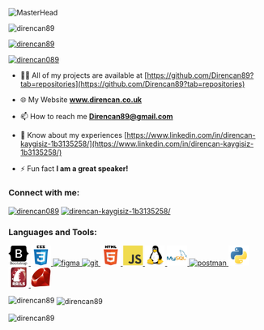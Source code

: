   ![MasterHead](https://res.cloudinary.com/dxogsfbo2/image/upload/v1700868428/banner_e2tkav.png)

<p align="left"> <img src="https://komarev.com/ghpvc/?username=direncan89&label=Profile%20views&color=0e75b6&style=flat" alt="direncan89" /> </p>

<p align="left"> <a href="https://github.com/ryo-ma/github-profile-trophy"><img src="https://github-profile-trophy.vercel.app/?username=direncan89" alt="direncan89" /></a> </p>

<p align="left"> <a href="https://twitter.com/direncan089" target="blank"><img src="https://img.shields.io/twitter/follow/direncan089?logo=twitter&style=for-the-badge" alt="direncan089" /></a> </p>

- 👨‍💻 All of my projects are available at [https://github.com/Direncan89?tab=repositories](https://github.com/Direncan89?tab=repositories)

- 🌐 My Website **www.direncan.co.uk**

- 📫 How to reach me **Direncan89@gmail.com**

- 📄 Know about my experiences [https://www.linkedin.com/in/direncan-kaygisiz-1b3135258/](https://www.linkedin.com/in/direncan-kaygisiz-1b3135258/)

- ⚡ Fun fact **I am a great speaker!**

<h3 align="left">Connect with me:</h3>
<p align="left">
<a href="https://twitter.com/direncan089" target="blank"><img align="center" src="https://raw.githubusercontent.com/rahuldkjain/github-profile-readme-generator/master/src/images/icons/Social/twitter.svg" alt="direncan089" height="30" width="40" /></a>
<a href="https://linkedin.com/in/direncan-kaygisiz-1b3135258/" target="blank"><img align="center" src="https://raw.githubusercontent.com/rahuldkjain/github-profile-readme-generator/master/src/images/icons/Social/linked-in-alt.svg" alt="direncan-kaygisiz-1b3135258/" height="30" width="40" /></a>
</p>

<h3 align="left">Languages and Tools:</h3>
<p align="left"> <a href="https://getbootstrap.com" target="_blank" rel="noreferrer"> <img src="https://raw.githubusercontent.com/devicons/devicon/master/icons/bootstrap/bootstrap-plain-wordmark.svg" alt="bootstrap" width="40" height="40"/> </a> <a href="https://www.w3schools.com/css/" target="_blank" rel="noreferrer"> <img src="https://raw.githubusercontent.com/devicons/devicon/master/icons/css3/css3-original-wordmark.svg" alt="css3" width="40" height="40"/> </a> <a href="https://www.figma.com/" target="_blank" rel="noreferrer"> <img src="https://www.vectorlogo.zone/logos/figma/figma-icon.svg" alt="figma" width="40" height="40"/> </a> <a href="https://git-scm.com/" target="_blank" rel="noreferrer"> <img src="https://www.vectorlogo.zone/logos/git-scm/git-scm-icon.svg" alt="git" width="40" height="40"/> </a> <a href="https://www.w3.org/html/" target="_blank" rel="noreferrer"> <img src="https://raw.githubusercontent.com/devicons/devicon/master/icons/html5/html5-original-wordmark.svg" alt="html5" width="40" height="40"/> </a> <a href="https://developer.mozilla.org/en-US/docs/Web/JavaScript" target="_blank" rel="noreferrer"> <img src="https://raw.githubusercontent.com/devicons/devicon/master/icons/javascript/javascript-original.svg" alt="javascript" width="40" height="40"/> </a> <a href="https://www.linux.org/" target="_blank" rel="noreferrer"> <img src="https://raw.githubusercontent.com/devicons/devicon/master/icons/linux/linux-original.svg" alt="linux" width="40" height="40"/> </a> <a href="https://www.mysql.com/" target="_blank" rel="noreferrer"> <img src="https://raw.githubusercontent.com/devicons/devicon/master/icons/mysql/mysql-original-wordmark.svg" alt="mysql" width="40" height="40"/> </a> <a href="https://postman.com" target="_blank" rel="noreferrer"> <img src="https://www.vectorlogo.zone/logos/getpostman/getpostman-icon.svg" alt="postman" width="40" height="40"/> </a> <a href="https://www.python.org" target="_blank" rel="noreferrer"> <img src="https://raw.githubusercontent.com/devicons/devicon/master/icons/python/python-original.svg" alt="python" width="40" height="40"/> </a> <a href="https://rubyonrails.org" target="_blank" rel="noreferrer"> <img src="https://raw.githubusercontent.com/devicons/devicon/master/icons/rails/rails-original-wordmark.svg" alt="rails" width="40" height="40"/> </a> <a href="https://www.ruby-lang.org/en/" target="_blank" rel="noreferrer"> <img src="https://raw.githubusercontent.com/devicons/devicon/master/icons/ruby/ruby-original.svg" alt="ruby" width="40" height="40"/> </a> </p>

<p><img align="left" src="https://github-readme-stats.vercel.app/api/top-langs?username=direncan89&show_icons=true&locale=en&layout=compact" alt="direncan89" /></p>

<p>&nbsp;<img align="center" src="https://github-readme-stats.vercel.app/api?username=direncan89&show_icons=true&locale=en" alt="direncan89" /></p>

<p><img align="center" src="https://github-readme-streak-stats.herokuapp.com/?user=direncan89&" alt="direncan89" /></p>
